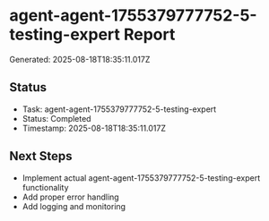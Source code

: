 # agent-agent-1755379777752-5-testing-expert Report

Generated: 2025-08-18T18:35:11.017Z

## Status
- Task: agent-agent-1755379777752-5-testing-expert
- Status: Completed
- Timestamp: 2025-08-18T18:35:11.017Z

## Next Steps
- Implement actual agent-agent-1755379777752-5-testing-expert functionality
- Add proper error handling
- Add logging and monitoring
